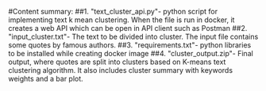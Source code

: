 #Content summary:
##1. "text_cluster_api.py"- python script for implementing text k mean clustering. When the file is run in docker, it creates a web API which can be open in API client such as Postman
##2. "input_cluster.txt"- The text to be divided into cluster. The input file contains some quotes by famous authors.
##3. "requirements.txt"- python libraries to be installed while creating docker image
##4. "cluster_output.zip"- Final output, where quotes are split into clusters based on K-means text clustering algorithm. It also includes cluster summary with keywords weights and a bar plot.
